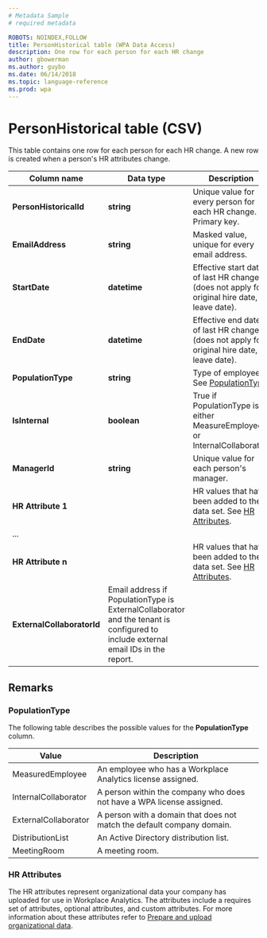 ```yaml
---
# Metadata Sample
# required metadata

ROBOTS: NOINDEX,FOLLOW
title: PersonHistorical table (WPA Data Access)
description: One row for each person for each HR change
author: gbowerman
ms.author: guybo
ms.date: 06/14/2018
ms.topic: language-reference
ms.prod: wpa
---
```


# PersonHistorical table (CSV)

This table contains one row for each person for each HR change. A new row is created when a person's HR attributes change.
  
|Column name|Data type|Description|
|-----------------|---------------|-----------------|
|**PersonHistoricalId**|**string**|Unique value for every person for each HR change. Primary key.|
|**EmailAddress**|**string**|Masked value, unique for every email address.|  
|**StartDate**|**datetime**|Effective start date of last HR change (does not apply for original hire date, or leave date).|
|**EndDate**|**datetime**|Effective end date of last HR change (does not apply for original hire date, or leave date).|
|**PopulationType**|**string**|Type of employee. See [PopulationType](#populationtype).|
|**IsInternal**|**boolean**|True if PopulationType is either MeasureEmployee or InternalCollaborator.|
|**ManagerId**|**string**|Unique value for each person's manager.|
|**HR Attribute 1**||HR values that have been added to the data set. See [HR Attributes](#hr-attributes).|
|   ...   |||
|**HR Attribute n**||HR values that have been added to the data set. See [HR Attributes](#hr-attributes).|
|**ExternalCollaboratorId**|Email address if PopulationType is ExternalCollaborator and the tenant is configured to include external email IDs in the report.|

## Remarks

### PopulationType
The following table describes the possible values for the **PopulationType** column. 

|Value|Description|
|------|------|
|MeasuredEmployee|An employee who has a Workplace Analytics license assigned.|
|InternalCollaborator |A person within the company who does not have a WPA license assigned.|
|ExternalCollaborator |A person with a domain that does not match the default company domain.|
|DistributionList |An Active Directory distribution list.|
|MeetingRoom |A meeting room.|

### HR Attributes
The HR attributes represent organizational data your company has uploaded for use in Workplace Analytics. The attributes include a requires set of attributes, optional attributes, and custom attributes. For more information about these attributes refer to [Prepare and upload organizational data](../setup/prepare-and-upload-organizational-data.md#step-three--export-data).
